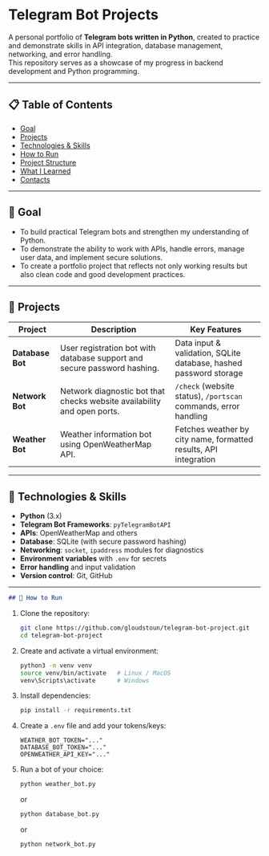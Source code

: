 # Telegram Bot Projects

A personal portfolio of **Telegram bots written in Python**, created to practice and demonstrate skills in API integration, database management, networking, and error handling.  
This repository serves as a showcase of my progress in backend development and Python programming.

---

## 📋 Table of Contents

- [Goal](#goal)  
- [Projects](#projects)  
- [Technologies & Skills](#technologies--skills)  
- [How to Run](#how-to-run)  
- [Project Structure](#project-structure)  
- [What I Learned](#what-i-learned)  
- [Contacts](#contacts)  

---

## 🎯 Goal

- To build practical Telegram bots and strengthen my understanding of Python.  
- To demonstrate the ability to work with APIs, handle errors, manage user data, and implement secure solutions.  
- To create a portfolio project that reflects not only working results but also clean code and good development practices.  

---

## 🤖 Projects

| Project         | Description                                                                 | Key Features |
|-----------------|-----------------------------------------------------------------------------|--------------|
| **Database Bot** | User registration bot with database support and secure password hashing.    | Data input & validation, SQLite database, hashed password storage |
| **Network Bot**  | Network diagnostic bot that checks website availability and open ports.     | `/check` (website status), `/portscan` commands, error handling |
| **Weather Bot**  | Weather information bot using OpenWeatherMap API.                          | Fetches weather by city name, formatted results, API integration |

---

## 🧰 Technologies & Skills

- **Python** (3.x)  
- **Telegram Bot Frameworks**: `pyTelegramBotAPI`  
- **APIs**: OpenWeatherMap and others  
- **Database**: SQLite (with secure password hashing)  
- **Networking**: `socket`, `ipaddress` modules for diagnostics  
- **Environment variables** with `.env` for secrets  
- **Error handling** and input validation  
- **Version control**: Git, GitHub  

---


````markdown
## 🚀 How to Run
````

1. Clone the repository:  
   ```bash
   git clone https://github.com/gloudstoun/telegram-bot-project.git
   cd telegram-bot-project


2. Create and activate a virtual environment:

   ```bash
   python3 -m venv venv
   source venv/bin/activate   # Linux / MacOS
   venv\Scripts\activate      # Windows
   ```

3. Install dependencies:

   ```bash
   pip install -r requirements.txt
   ```

4. Create a `.env` file and add your tokens/keys:

   ```
   WEATHER_BOT_TOKEN="..."
   DATABASE_BOT_TOKEN="..."
   OPENWEATHER_API_KEY="..."
   ```

5. Run a bot of your choice:

   ```bash
   python weather_bot.py
   ```

   or

   ```bash
   python database_bot.py
   ```

   or

   ```bash
   python network_bot.py
   ```
